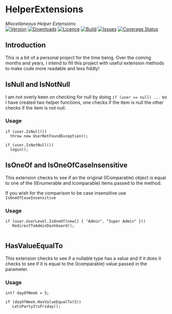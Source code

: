# HelperExtensions
_Miscellaneous Helper Extensions_   
[![Version](https://img.shields.io/nuget/v/Midnite81.HelperExtensions.svg)](https://www.nuget.org/packages/Midnite81.HelperExtensions/) [![Downloads](https://img.shields.io/nuget/dt/Midnite81.HelperExtensions.svg)](https://www.nuget.org/packages/Midnite81.HelperExtensions/) [![Licence](https://img.shields.io/github/license/midnite81/HelperExtensions.svg)](https://github.com/midnite81/HelperExtensions/blob/master/LICENSE) [![Build](https://travis-ci.org/midnite81/HelperExtensions.svg?branch=master)](https://travis-ci.org/midnite81/HelperExtensions) [![Issues](https://img.shields.io/github/issues/midnite81/HelperExtensions.svg)](https://github.com/midnite81/HelperExtensions/issues) [![Coverage Status](https://coveralls.io/repos/github/midnite81/HelperExtensions/badge.svg?branch=master)](https://coveralls.io/github/midnite81/HelperExtensions?branch=master)

## Introduction

This is a bit of a personal project for the time being. Over the coming
months and years, I intend to fill this project with useful extension
methods to make code more readable and less fiddly! 

## IsNull and IsNotNull

I am not overly keen on checking for null by doing `if (user == null) ...`
so I have created two helper functions, one checks if the item is null
the other checks if the item is not null. 

### Usage

```
if (user.IsNull())
  throw new UserNotFoundException();
  
if (user.IsNotNull())
  login();  
```

## IsOneOf and IsOneOfCaseInsensitive

This extension checks to see if an the original (IComparable) object is 
equal to one of the (IEnumerable and Icomparable) items passed to the 
method. 

If you wish for the comparison to be case insensitive use 
`IsOneOfCaseInsensitive`

### Usage

```
if (user.UserLevel.IsOneOf(new[] { "Admin", "Super Admin" }))
   RedirectToAdminDashboard();
 
```

## HasValueEqualTo

This extension checks to see if a nullable type has a value and if it 
does it checks to see if it is equal to the (Icomparable) value passed 
in the parameter.

### Usage

```
int? dayOfWeek = 5;

if (dayOfWeek.HasValueEqualTo(5))
   LetsPartyItsFriday();
 
```